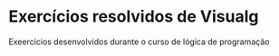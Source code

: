 # Exercícios resolvidos de Visualg
 Exeercícios desenvolvidos durante o curso de lógica de programação
